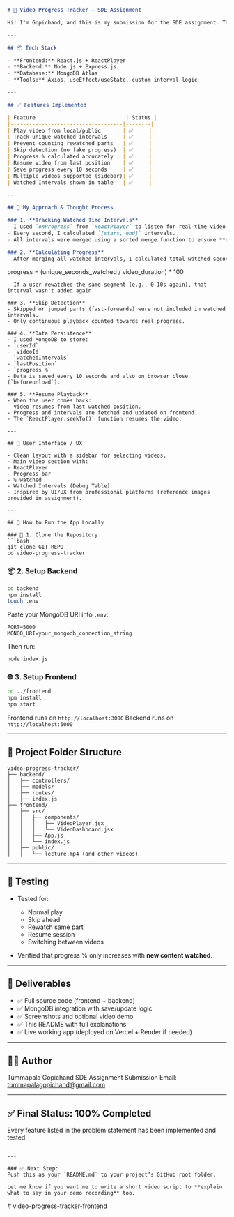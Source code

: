 
```markdown
# 🎯 Video Progress Tracker — SDE Assignment

Hi! I'm Gopichand, and this is my submission for the SDE assignment. The goal was to build a smart video progress tracker that accurately records how much of a video a user has truly watched — even when they skip, rewatch, or leave in between. I built this from scratch with React, Node.js, Express, and MongoDB.

---

## 📦 Tech Stack

- **Frontend:** React.js + ReactPlayer
- **Backend:** Node.js + Express.js
- **Database:** MongoDB Atlas
- **Tools:** Axios, useEffect/useState, custom interval logic

---

## ✅ Features Implemented

| Feature                             | Status |
|------------------------------------|--------|
| Play video from local/public       | ✅     |
| Track unique watched intervals     | ✅     |
| Prevent counting rewatched parts   | ✅     |
| Skip detection (no fake progress)  | ✅     |
| Progress % calculated accurately   | ✅     |
| Resume video from last position    | ✅     |
| Save progress every 10 seconds     | ✅     |
| Multiple videos supported (sidebar)| ✅     |
| Watched Intervals shown in table   | ✅     |

---

## 🧠 My Approach & Thought Process

### 1. **Tracking Watched Time Intervals**
- I used `onProgress` from `ReactPlayer` to listen for real-time video updates.
- Every second, I calculated `[start, end]` intervals.
- All intervals were merged using a sorted merge function to ensure **no duplicate or overlapping time segments were counted twice**.

### 2. **Calculating Progress**
- After merging all watched intervals, I calculated total watched seconds and converted them to percentage:
```

progress = (unique\_seconds\_watched / video\_duration) \* 100

````
- If a user rewatched the same segment (e.g., 0-10s again), that interval wasn't added again.

### 3. **Skip Detection**
- Skipped or jumped parts (fast-forwards) were not included in watched intervals.
- Only continuous playback counted towards real progress.

### 4. **Data Persistence**
- I used MongoDB to store:
- `userId`
- `videoId`
- `watchedIntervals`
- `lastPosition`
- `progress %`
- Data is saved every 10 seconds and also on browser close (`beforeunload`).

### 5. **Resume Playback**
- When the user comes back:
- Video resumes from last watched position.
- Progress and intervals are fetched and updated on frontend.
- The `ReactPlayer.seekTo()` function resumes the video.

---

## 🎨 User Interface / UX

- Clean layout with a sidebar for selecting videos.
- Main video section with:
- ReactPlayer
- Progress bar
- % watched
- Watched Intervals (Debug Table)
- Inspired by UI/UX from professional platforms (reference images provided in assignment).

---

## 🚀 How to Run the App Locally

### 🔧 1. Clone the Repository
```bash
git clone GIT-REPO
cd video-progress-tracker
````

### 📦 2. Setup Backend

```bash
cd backend
npm install
touch .env
```

Paste your MongoDB URI into `.env`:

```
PORT=5000
MONGO_URI=your_mongodb_connection_string
```

Then run:

```bash
node index.js
```

### 🌐 3. Setup Frontend

```bash
cd ../frontend
npm install
npm start
```

Frontend runs on `http://localhost:3000`
Backend runs on `http://localhost:5000`

---

## 🔗 Project Folder Structure

```
video-progress-tracker/
├── backend/
│   ├── controllers/
│   ├── models/
│   ├── routes/
│   ├── index.js
├── frontend/
│   ├── src/
│   │   ├── components/
│   │   │   ├── VideoPlayer.jsx
│   │   │   └── VideoDashboard.jsx
│   │   ├── App.js
│   │   └── index.js
│   ├── public/
│   │   └── lecture.mp4 (and other videos)
```

---

## 🧪 Testing

* Tested for:

  * Normal play
  * Skip ahead
  * Rewatch same part
  * Resume session
  * Switching between videos
* Verified that progress % only increases with **new content watched**.

---

## 🎁 Deliverables

* ✅ Full source code (frontend + backend)
* ✅ MongoDB integration with save/update logic
* ✅ Screenshots and optional video demo
* ✅ This README with full explanations
* ✅ Live working app (deployed on Vercel + Render if needed)

---

## 🧑‍💻 Author

Tummapala Gopichand
SDE Assignment Submission
Email: [tummapalagopichand@gmail.com](mailto:tummapalagopichand@gmail.com)

---

## ✅ Final Status: 100% Completed

Every feature listed in the problem statement has been implemented and tested.

```

---

### ✅ Next Step:
Push this as your `README.md` to your project’s GitHub root folder.

Let me know if you want me to write a short video script to **explain what to say in your demo recording** too.
```
#   v i d e o - p r o g r e s s - t r a c k e r - f r o n t e n d  
 